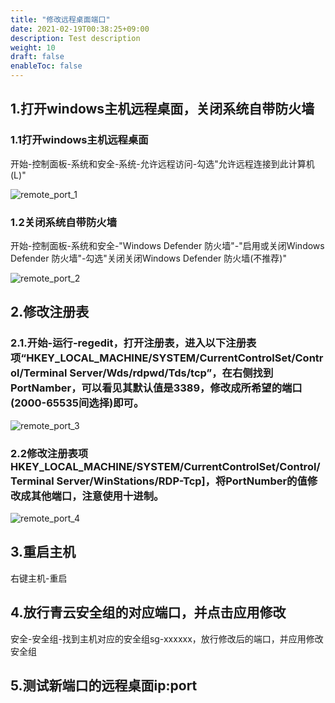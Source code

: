 ```yaml
---
title: "修改远程桌面端口"
date: 2021-02-19T00:38:25+09:00
description: Test description
weight: 10
draft: false
enableToc: false
---
```


## 1.打开windows主机远程桌面，关闭系统自带防火墙

### 1.1打开windows主机远程桌面

开始-控制面板-系统和安全-系统-允许远程访问-勾选"允许远程连接到此计算机(L)"

![remote_port_1](/compute/vm/_images/remote_port_1.png)

### 1.2关闭系统自带防火墙

开始-控制面板-系统和安全-"Windows Defender 防火墙"-"启用或关闭Windows Defender 防火墙"-勾选"关闭关闭Windows Defender 防火墙(不推荐)"

![remote_port_2](/compute/vm/_images/remote_port_2.png)

## 2.修改注册表

### 2.1.开始-运行-regedit，打开注册表，进入以下注册表项“HKEY_LOCAL_MACHINE/SYSTEM/CurrentControlSet/Control/Terminal Server/Wds/rdpwd/Tds/tcp”，在右侧找到PortNamber，可以看见其默认值是3389，修改成所希望的端口(2000-65535间选择)即可。

![remote_port_3](/compute/vm/_images/remote_port_3.png)

### 2.2修改注册表项HKEY_LOCAL_MACHINE/SYSTEM/CurrentControlSet/Control/Terminal Server/WinStations/RDP-Tcp]，将PortNumber的值修改成其他端口，注意使用十进制。

![remote_port_4](/compute/vm/_images/remote_port_4.png)

## 3.重启主机

右键主机-重启

## 4.放行青云安全组的对应端口，并点击应用修改

安全-安全组-找到主机对应的安全组sg-xxxxxx，放行修改后的端口，并应用修改安全组

## 5.测试新端口的远程桌面ip:port